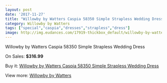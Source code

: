 ```yaml
---
layout: post
date: '2017-11-27'
title: "Willowby by Watters Caspia 58350 Simple Strapless Wedding Dress"
category: Willowby by Watters
tags: ["special","caspia","dresses","strapless","dress"]
image: http://img.eudances.com/17919-thickbox_default/willowby-by-watters-caspia-58350-simple-strapless-wedding-dress.jpg
---
```

Willowby by Watters Caspia 58350 Simple Strapless Wedding Dress

On Sales: **$316.99**
<a href="https://www.eudances.com/en/willowby-by-watters/5205-willowby-by-watters-caspia-58350-simple-strapless-wedding-dress.html"><amp-img layout="responsive" width="600" height="600" src="//img.eudances.com/17919-thickbox_default/willowby-by-watters-caspia-58350-simple-strapless-wedding-dress.jpg" alt="Willowby by Watters Caspia 58350 Simple Strapless Wedding Dress 0" /></a>
<a href="https://www.eudances.com/en/willowby-by-watters/5205-willowby-by-watters-caspia-58350-simple-strapless-wedding-dress.html"><amp-img layout="responsive" width="600" height="600" src="//img.eudances.com/17923-thickbox_default/willowby-by-watters-caspia-58350-simple-strapless-wedding-dress.jpg" alt="Willowby by Watters Caspia 58350 Simple Strapless Wedding Dress 1" /></a>
<a href="https://www.eudances.com/en/willowby-by-watters/5205-willowby-by-watters-caspia-58350-simple-strapless-wedding-dress.html"><amp-img layout="responsive" width="600" height="600" src="//img.eudances.com/17922-thickbox_default/willowby-by-watters-caspia-58350-simple-strapless-wedding-dress.jpg" alt="Willowby by Watters Caspia 58350 Simple Strapless Wedding Dress 2" /></a>
<a href="https://www.eudances.com/en/willowby-by-watters/5205-willowby-by-watters-caspia-58350-simple-strapless-wedding-dress.html"><amp-img layout="responsive" width="600" height="600" src="//img.eudances.com/17921-thickbox_default/willowby-by-watters-caspia-58350-simple-strapless-wedding-dress.jpg" alt="Willowby by Watters Caspia 58350 Simple Strapless Wedding Dress 3" /></a>
<a href="https://www.eudances.com/en/willowby-by-watters/5205-willowby-by-watters-caspia-58350-simple-strapless-wedding-dress.html"><amp-img layout="responsive" width="600" height="600" src="//img.eudances.com/17920-thickbox_default/willowby-by-watters-caspia-58350-simple-strapless-wedding-dress.jpg" alt="Willowby by Watters Caspia 58350 Simple Strapless Wedding Dress 4" /></a>

Buy it: [Willowby by Watters Caspia 58350 Simple Strapless Wedding Dress](https://www.eudances.com/en/willowby-by-watters/5205-willowby-by-watters-caspia-58350-simple-strapless-wedding-dress.html "Willowby by Watters Caspia 58350 Simple Strapless Wedding Dress")

View more: [Willowby by Watters](https://www.eudances.com/en/48-willowby-by-watters "Willowby by Watters")
